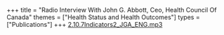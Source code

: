 +++
title = "Radio Interview With John G. Abbott, Ceo, Health Council Of Canada"
themes = ["Health Status and Health Outcomes"]
types = ["Publications"]
+++
[2.10.7Indicators2_JGA_ENG.mp3](/files/2.10.7Indicators2_JGA_ENG.mp3)

